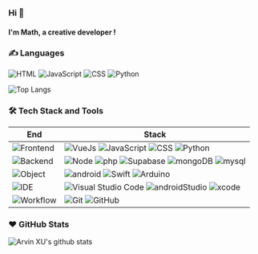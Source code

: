 ### Hi 👋

#### I'm Math, a creative developer !

### ✍️ Languages

![HTML](https://img.shields.io/badge/-HTML-E34F26?style=flat&logo=html5&logoColor=white) ![JavaScript](https://img.shields.io/badge/-JavaScript-C69D00?style=flat&logo=javascript&logoColor=white) ![CSS](https://img.shields.io/badge/-CSS-254bdd?style=flat&logo=css3) ![Python](https://img.shields.io/badge/-Python-2b5b83?style=flat&logo=python&logoColor=ffdf76)

![Top Langs](https://github-readme-stats.vercel.app/api/top-langs/?username=math-pixel&layout=compact)

### 🛠 Tech Stack and Tools

| End                                                                  | Stack                                                                                                                                                                                                                                                                                                                       |
| -------------------------------------------------------------------- | --------------------------------------------------------------------------------------------------------------------------------------------------------------------------------------------------------------------------------------------------------------------------------------------------------------------------- |
| ![Frontend](https://img.shields.io/badge/-Frontend-00B4D8?style=flat) | ![VueJs](https://img.shields.io/badge/Vue.js-00B4D8?style=flat&logo=vuedotjs&logoColor=white)  ![JavaScript](https://img.shields.io/badge/-JavaScript-00B4D8?style=flat&logo=javascript&logoColor=white) ![CSS](https://img.shields.io/badge/-CSS-00B4D8?style=flat&logo=css3) ![Python](https://img.shields.io/badge/-Python-00B4D8?style=flat&logo=python&logoColor=white)  |
| ![Backend](https://img.shields.io/badge/-Backend-0096C7?style=flat)   | ![Node](https://img.shields.io/badge/-Node-0096C7?style=flat&logo=node.js&logoColor=white) ![php](https://shields.io/badge/PHP-0096C7?logo=php&style=flat&logoColor=white) ![Supabase](https://img.shields.io/badge/Supabase-0096C7?style=flat&logo=supabase&logoColor=white) ![mongoDB](https://img.shields.io/badge/-mongoDB-0096C7?style=flat&logo=mongodb&logoColor=white) ![mysql](https://shields.io/badge/MySQL-0096C7?logo=mysql&style=flat&logoColor=white)                                                                                     | 
![Object](https://img.shields.io/badge/-Object-0077B6?style=flat) | ![android](https://img.shields.io/badge/-Android-0077B6?style=flat&logo=android&logoColor=white)  ![Swift](https://img.shields.io/badge/-Swift-0077B6?style=flat&logo=swift&logoColor=white) ![Arduino](https://img.shields.io/badge/-arduino-blue?style=flat&logo=arduino&logoColor=white)
|![IDE](https://img.shields.io/badge/-IDE-023E8A?style=flat)           |![Visual Studio Code](https://img.shields.io/badge/-VS_Code-023E8A?style=flat&logo=Visual-Studio-Code) ![androidStudio](https://img.shields.io/badge/-Android_Studio-023E8A?style=flat&logo=android-studio&logoColor=white) ![xcode](https://img.shields.io/badge/-Xcode-023E8A?style=flat&logo=xcode&logoColor=white)  |
| ![Workflow](https://img.shields.io/badge/-Ohter-03045E?style=flat)           | ![Git](https://img.shields.io/badge/-Git-03045E?style=flat&logo=git&logoColor=white) ![GitHub](https://img.shields.io/badge/-GitHub-03045E?style=flat&logo=github&logoColor=white)                                                                                             |

[gitHub-action]: https://img.shields.io/badge/-GitHub_Actions-black?style=flat&logo=github
[gitmoji]: https://img.shields.io/badge/-😉_Gitmoji_Commit_Workflow-black?style=flat
[gcw]: https://github.com/arvinxx/gitmoji-commit-workflow

### ❤️ GitHub Stats

![Arvin XU's github stats](https://github-readme-stats.vercel.app/api?username=math-pixel&show_icons=true)
